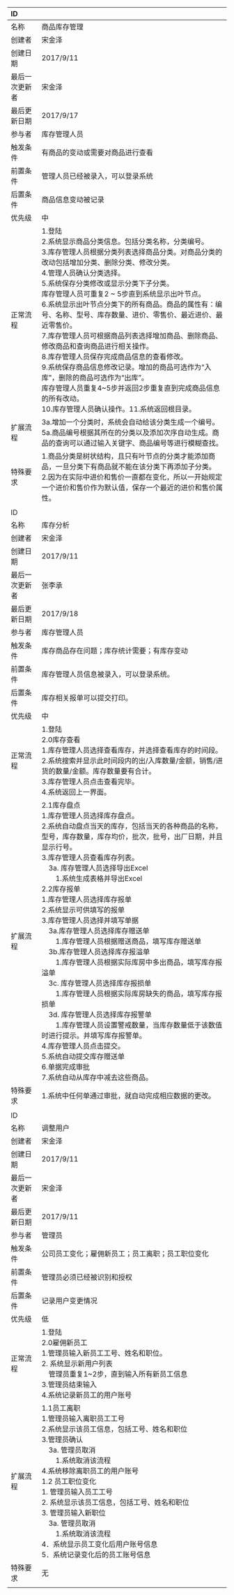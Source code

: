 |ID    |     |
|:-|:-|
|名称|商品库存管理|
|创建者|宋金泽|
|创建日期|2017/9/11|
|最后一次更新者|宋金泽|
|最后更新日期|2017/9/17|
|参与者|库存管理人员|
|触发条件|有商品的变动或需要对商品进行查看|
|前置条件|管理人员已经被录入，可以登录系统|
|后置条件|商品信息变动被记录|
|优先级|中|
|正常流程|1.登陆<br>2.系统显示商品分类信息。包括分类名称，分类编号。<br>3.库存管理人员根据分类列表选择商品分类。对商品分类的改动包括增加分类、删除分类、修改分类。<br>4.管理人员确认分类选择。<br>5.系统保存分类修改或显示分类下子分类。<br>库存管理人员可重复2 ~ 5步直到系统显示出叶节点。<br>6.系统显示出叶节点分类下的所有商品。商品的属性有：编号、名称、型号、库存数量、进价、零售价、最近进价、最近零售价。<br>7.库存管理人员可根据商品列表选择增加商品、删除商品、修改商品和查询商品进行相关操作。<br>8.库存管理人员保存完成商品信息的查看修改。<br>9.系统保存商品信息修改记录。增加的商品可选作为“入库”，删除的商品可选作为“出库”。<br>库存管理人员重复4~5步并返回2步重复直到完成商品信息的所有改动。<br>10.库存管理人员确认操作。11.系统返回根目录。|
|扩展流程|3a.增加一个分类时，系统会自动给该分类生成一个编号。<br>5a.商品编号根据其所在的分类以及添加次序自动生成。商品的查询可以通过输入关键字、商品编号等进行模糊查找。|
|特殊要求|1.商品分类是树状结构，且只有叶节点的分类才能添加商品，一旦分类下有商品就不能在该分类下再添加子分类。<br>2.因为在实际中进价和售价一直都在变化，所以一开始规定一个进价和售价作为默认值，保存一个最近的进价和售价属性。|
|||
|ID    |     |
|名称|库存分析|
|创建者|宋金泽|
|创建日期|2017/9/11|
|最后一次更新者|张李承|
|最后更新日期|2017/9/18|
|参与者|库存管理人员|
|触发条件|库存商品存在问题；库存统计需要；有库存变动|
|前置条件|库存管理人员信息被录入，可以登录系统。|
|后置条件|库存相关报单可以提交打印。|
|优先级|中|
|正常流程|1.登陆<br>2.0库存查看<br>1.库存管理人员选择查看库存，并选择查看库存的时间段。<br>2.系统搜索并显示此时间段内的出/入库数量/金额，销售/进货的数量/金额。库存数量要有合计。<br>3.库存管理人员点击查看完毕。<br>4.系统返回上一界面。|
|扩展流程|2.1库存盘点<br>1.库存管理人员选择库存盘点。<br>2.系统自动盘点当天的库存，包括当天的各种商品的名称，型号，库存数量，库存均价，批次，批号，出厂日期，并且显示行号。<br>3.库存管理人员查看库存列表。<br>&emsp;3a. 库存管理人员选择导出Excel<br>&emsp;&emsp;1.系统生成表格并导出Excel<br>2.2库存报单<br>1.库存管理人员选择库存报单<br>2.系统显示可供填写的报单<br>3.库存管理人员选择并填写单据<br>&emsp;3a.库存管理人员选择库存赠送单<br>&emsp;&emsp;1.库存管理人员根据赠送商品，填写库存赠送单<br>&emsp;3b.库存管理人员选择库存报溢单<br>&emsp;&emsp;1.库存管理人员根据实际库房中多出商品，填写库存报溢单<br>&emsp;3c. 库存管理人员选择库存报损单<br>&emsp;&emsp;1.库存管理人员根据实际库房缺失的商品，填写库存报损单<br>&emsp;3d. 库存管理人员选择库存报警单<br>&emsp;&emsp;1.库存管理人员设置警戒数量，当库存数量低于该数值时进行提示。并填写库存报警单。<br>4.库存管理人员点击提交。<br>5.系统自动提交库存赠送单<br>6.单据完成审批<br>7.系统自动从库存中减去这些商品。|
|特殊要求|1.系统中任何单通过审批，就自动完成相应数据的更改。|
|||
|ID    |     |
|名称|调整用户|
|创建者|宋金泽|
|创建日期|2017/9/11|
|最后一次更新者|宋金泽|
|最后更新日期|2017/9/11|
|参与者|管理员|
|触发条件|公司员工变化；雇佣新员工；员工离职；员工职位变化|
|前置条件|管理员必须已经被识别和授权|
|后置条件|记录用户变更情况|
|优先级|低|
|正常流程|1.登陆<br>2.0雇佣新员工<br> 1.管理员输入新员工工号、姓名和职位。<br>2. 系统显示新用户列表<br>&emsp;管理员重复1~2步，直到输入所有新员工信息<br>3.管理员结束输入<br>4.系统记录新员工的用户账号<br>|
|扩展流程|1.1员工离职<br>1.管理员输入离职员工工号<br>2.系统显示该员工信息，包括工号、姓名和职位<br>3.管理员确认<br>&emsp;3a. 管理员取消<br>&emsp;&emsp;1.系统取消该流程<br>4.系统移除离职员工的用户账号<br>1.2 员工职位变化<br>1. 管理员输入员工工号<br>2. 系统显示该员工信息，包括工号、姓名和职位<br>3. 管理员输入新职位<br>&emsp;3a. 管理员取消<br>&emsp;&emsp;1.系统取消该流程<br>4．系统显示员工变化后用户账号信息<br>5．系统记录变化后的员工账号信息<br>|
|特殊要求|无|
|||